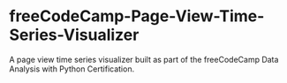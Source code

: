 # freeCodeCamp-Page-View-Time-Series-Visualizer

A page view time series visualizer built as part of the freeCodeCamp Data Analysis with Python Certification.
